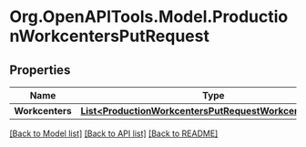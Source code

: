# Org.OpenAPITools.Model.ProductionWorkcentersPutRequest

## Properties

Name | Type | Description | Notes
------------ | ------------- | ------------- | -------------
**Workcenters** | [**List&lt;ProductionWorkcentersPutRequestWorkcentersInner&gt;**](ProductionWorkcentersPutRequestWorkcentersInner.md) |  | [optional] 

[[Back to Model list]](../README.md#documentation-for-models) [[Back to API list]](../README.md#documentation-for-api-endpoints) [[Back to README]](../README.md)


